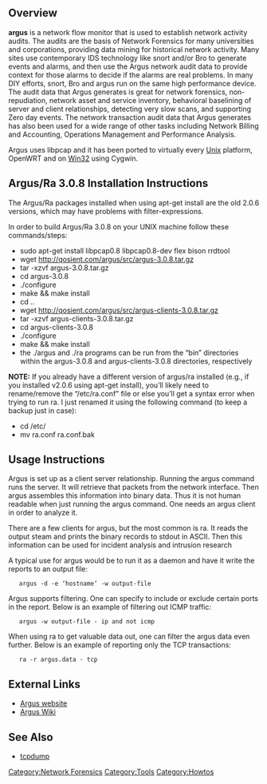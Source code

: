 ## Overview

**argus** is a network flow monitor that is used to establish network
activity audits. The audits are the basis of Network Forensics for many
universities and corporations, providing data mining for historical
network activity. Many sites use contemporary IDS technology like snort
and/or Bro to generate events and alarms, and then use the Argus network
audit data to provide context for those alarms to decide if the alarms
are real problems. In many DIY efforts, snort, Bro and argus run on the
same high performance device. The audit data that Argus generates is
great for network forensics, non-repudiation, network asset and service
inventory, behavioral baselining of server and client relationships,
detecting very slow scans, and supporting Zero day events. The network
transaction audit data that Argus generates has also been used for a
wide range of other tasks including Network Billing and Accounting,
Operations Management and Performance Analysis.

Argus uses libpcap and it has been ported to virtually every
[Unix](Unix "wikilink") platform, OpenWRT and on
[Win32](Windows "wikilink") using Cygwin.

## Argus/Ra 3.0.8 Installation Instructions

The Argus/Ra packages installed when using apt-get install are the old
2.0.6 versions, which may have problems with filter-expressions.

In order to build Argus/Ra 3.0.8 on your UNIX machine follow these
commands/steps:

- sudo apt-get install libpcap0.8 libpcap0.8-dev flex bison rrdtool
- wget <http://qosient.com/argus/src/argus-3.0.8.tar.gz>
- tar -xzvf argus-3.0.8.tar.gz
- cd argus-3.0.8
- ./configure
- make && make install
- cd ..
- wget <http://qosient.com/argus/src/argus-clients-3.0.8.tar.gz>
- tar -xzvf argus-clients-3.0.8.tar.gz
- cd argus-clients-3.0.8
- ./configure
- make && make install
- the ./argus and ./ra programs can be run from the “bin” directories
  within the argus-3.0.8 and argus-clients-3.0.8 directories,
  respectively

**NOTE:** If you already have a different version of argus/ra installed
(e.g., if you installed v2.0.6 using apt-get install), you’ll likely
need to rename/remove the “/etc/ra.conf” file or else you’ll get a
syntax error when trying to run ra. I just renamed it using the
following command (to keep a backup just in case):

- cd /etc/
- mv ra.conf ra.conf.bak

## Usage Instructions

Argus is set up as a client server relationship. Running the argus
command runs the server. It will retrieve that packets from the network
interface. Then argus assembles this information into binary data. Thus
it is not human readable when just running the argus command. One needs
an argus client in order to analyze it.

There are a few clients for argus, but the most common is ra. It reads
the output steam and prints the binary records to stdout in ASCII. Then
this information can be used for incident analysis and intrusion
research

A typical use for argus would be to run it as a daemon and have it write
the reports to an output file:

`   argus -d -e ‘hostname‘ -w output-file`

Argus supports filtering. One can specify to include or exclude certain
ports in the report. Below is an example of filtering out ICMP traffic:

`   argus -w output-file - ip and not icmp`

When using ra to get valuable data out, one can filter the argus data
even further. Below is an example of reporting only the TCP
transactions:

`   ra -r argus.data - tcp`

## External Links

- [Argus website](http://qosient.com/argus)
- [Argus Wiki](http://nsmwiki.org/index.php?title=Argus)

## See Also

- [tcpdump](tcpdump "wikilink")

[Category:Network Forensics](Category:Network_Forensics "wikilink")
[Category:Tools](Category:Tools "wikilink")
[Category:Howtos](Category:Howtos "wikilink")